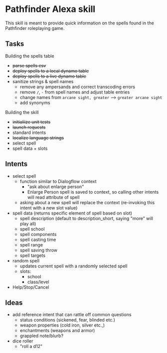 # Pathfinder Alexa skill

This skill is meant to provide quick information on the spells found in the Pathfinder roleplaying game.

## Tasks

Building the spells table

- ~~parse spells csv~~
- ~~deploy spells to a local dynamo table~~
- ~~deploy spells to a live dynamo table~~
- sanitize strings & spell names
  - remove any ampersands and correct transcoding errors
  - remove `/`, `-` from spell names and adjust table entries
  - change names from `arcane sight, greater` --> `greater arcane sight`
  - add synonyms

Building the skill

- ~~initialiize unit tests~~
- ~~launch requests~~
- standard intents
- ~~localize language strings~~
- select spell
- spell data + slots

## Intents

- select spell
  - function similar to Dialogflow context
    - "ask about enlarge person"
    - Enlarge Person spell is saved to context, so calling other intents will read attribute of spell
  - asking about a new spell will replace the context (re-invoking this intent with a new slot value)
- spell data (returns specific element of spell based on slot)
  - spell description (default to description_short, saying "more" will play all)
  - spell school
  - spell components
  - spell casting time
  - spell range
  - spell saving throw
  - spell targets
- random spell
  - updates current spell with a randomly selected spell
  - slots:
    - school
    - class/level
- Help/Stop/Cancel

## Ideas

- add reference intent that can rattle off common questions
  - status conditions (sickened, fear, blinded etc.)
  - weapon properties (cold iron, silver etc.,)
  - enchantments (weapons and armor)
  - grappled note/blurb?
- dice roller
  - "roll a d12"

<!-- ### Uploading/deploying
To deploy skill and lambda ➜ `ask deploy -p davidneto92`
To update lambda ➜ `ask lambda upload -s lambda -f ask-custom-Pathfinder_Spells-davidneto92 -p davidneto92` -->